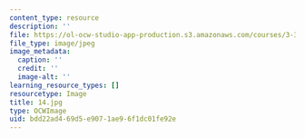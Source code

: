 ```yaml
---
content_type: resource
description: ''
file: https://ol-ocw-studio-app-production.s3.amazonaws.com/courses/3-320-atomistic-computer-modeling-of-materials-sma-5107-spring-2005/bdd22ad469d5e9071ae96f1dc01fe92e_14.jpg
file_type: image/jpeg
image_metadata:
  caption: ''
  credit: ''
  image-alt: ''
learning_resource_types: []
resourcetype: Image
title: 14.jpg
type: OCWImage
uid: bdd22ad4-69d5-e907-1ae9-6f1dc01fe92e
---
```


